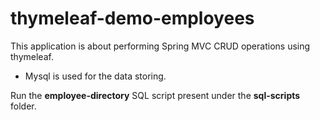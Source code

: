 # thymeleaf-demo-employees

This application is about performing Spring MVC CRUD operations using thymeleaf.
* Mysql is used for the data storing.

Run the **employee-directory** SQL script present under the **sql-scripts** folder.
